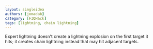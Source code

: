 ```yaml
---
layout: singleidea
authors: [jonadab]
category: [FIQHack]
tags: [lightning, chain lightning]
---
```

Expert lightning doesn't create a lightning explosion on the first target it hits; it creates chain lightning instead that may hit adjacent targets.
